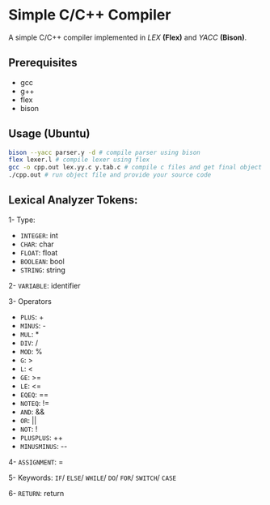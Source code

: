 # Simple C/C++ Compiler

A simple C/C++ compiler implemented in _LEX_ __(Flex)__ and _YACC_ __(Bison)__.

## Prerequisites

-   gcc
-   g++
-   flex
-   bison

## Usage (Ubuntu)

```bash
bison --yacc parser.y -d # compile parser using bison
flex lexer.l # compile lexer using flex
gcc -o cpp.out lex.yy.c y.tab.c # compile c files and get final object file
./cpp.out # run object file and provide your source code
```

## Lexical Analyzer Tokens:
1- Type: 
- `INTEGER`: int
- `CHAR`: char
- `FLOAT`: float
- `BOOLEAN`: bool
- `STRING`: string

2- `VARIABLE`: identifier

3- Operators
- `PLUS`: +
- `MINUS`: -
- `MUL`: *
- `DIV`: /
- `MOD`: %
- `G`: >
- `L`: <
- `GE`: >=
- `LE`: <=
- `EQEQ`: ==
- `NOTEQ`: !=
- `AND`: &&
- `OR`: ||
- `NOT`: !
- `PLUSPLUS`: ++
- `MINUSMINUS`: --

4- `ASSIGNMENT`: =

5- Keywords: `IF`/ `ELSE`/ `WHILE`/ `DO`/ `FOR`/ `SWITCH`/ `CASE`

6- `RETURN`: return

